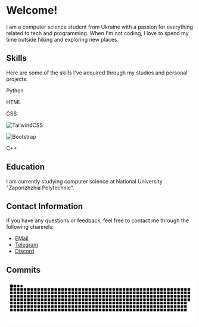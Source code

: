 # Welcome!

I am a computer science student from Ukraine with a passion for everything related to tech and programming. When I'm not coding, I love to spend my time outside hiking and exploring new places.

## Skills

Here are some of the skills I've acquired through my studies and personal projects:

Python

HTML

CSS

![TailwindCSS](https://img.shields.io/badge/Tailwind_CSS-38B2AC?style=for-the-badge&logo=tailwind-css&logoColor=white)

![Bootstrap](https://img.shields.io/badge/Bootstrap-563D7C?style=for-the-badge&logo=bootstrap&logoColor=white)

C++

## Education

I am currently studying computer science at National University "Zaporizhzhia Polytechnic".

## Contact Information

If you have any questions or feedback, feel free to contact me through the following channels:

- [EMail](mailto:seesmwork@gmail.com)
- [Telegram](https://t.me/seesmof)
- [Discord](https://discordapp.com/users/289998109226958858)

## Commits

![snake gif](https://github.com/seesmof/seesmof/blob/output/github-contribution-grid-snake-dark.svg)
